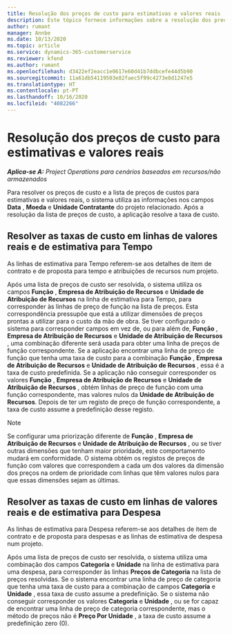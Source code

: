 ```yaml
---
title: Resolução dos preços de custo para estimativas e valores reais
description: Este tópico fornece informações sobre a resolução dos preços de custo para estimativas e valores reais.
author: rumant
manager: Annbe
ms.date: 10/13/2020
ms.topic: article
ms.service: dynamics-365-customerservice
ms.reviewer: kfend
ms.author: rumant
ms.openlocfilehash: d3422ef2eacc1e0617e60d41b7ddbcefe44d5b90
ms.sourcegitcommit: 11a61db54119503e82faec5f99c4273e8d1247e5
ms.translationtype: HT
ms.contentlocale: pt-PT
ms.lasthandoff: 10/16/2020
ms.locfileid: "4082266"
---
```

# <a name="resolving-cost-prices-for-estimates-and-actuals"></a>Resolução dos preços de custo para estimativas e valores reais

_**Aplica-se A:** Project Operations para cenários baseados em recursos/não armazenados_

Para resolver os preços de custo e a lista de preços de custos para estimativas e valores reais, o sistema utiliza as informações nos campos **Data** , **Moeda** e **Unidade Contratante** do projeto relacionado. Após a resolução da lista de preços de custo, a aplicação resolve a taxa de custo.

## <a name="resolving-cost-rates-on-actual-and-estimate-lines-for-time"></a>Resolver as taxas de custo em linhas de valores reais e de estimativa para Tempo

As linhas de estimativa para Tempo referem-se aos detalhes de item de contrato e de proposta para tempo e atribuições de recursos num projeto.

Após uma lista de preços de custo ser resolvida, o sistema utiliza os campos **Função** , **Empresa de Atribuição de Recursos** e **Unidade de Atribuição de Recursos** na linha de estimativa para Tempo, para corresponder às linhas de preço de função na lista de preços. Esta correspondência pressupõe que está a utilizar dimensões de preços prontas a utilizar para o custo da mão de obra. Se tiver configurado o sistema para corresponder campos em vez de, ou para além de, **Função** , **Empresa de Atribuição de Recursos** e **Unidade de Atribuição de Recursos** , uma combinação diferente será usada para obter uma linha de preços de função correspondente. Se a aplicação encontrar uma linha de preço de função que tenha uma taxa de custo para a combinação **Função** , **Empresa de Atribuição de Recursos** e **Unidade de Atribuição de Recursos** , essa é a taxa de custo predefinida. Se a aplicação não conseguir corresponder os valores **Função** , **Empresa de Atribuição de Recursos** e **Unidade de Atribuição de Recursos** , obtém linhas de preço de função com uma função correspondente, mas valores nulos da **Unidade de Atribuição de Recursos**. Depois de ter um registo de preço de função correspondente, a taxa de custo assume a predefinição desse registo. 

> [!NOTE]
> Se configurar uma priorização diferente de **Função** , **Empresa de Atribuição de Recursos** e **Unidade de Atribuição de Recursos** , ou se tiver outras dimensões que tenham maior prioridade, este comportamento mudará em conformidade. O sistema obtém os registos de preços de função com valores que correspondem a cada um dos valores da dimensão dos preços na ordem de prioridade com linhas que têm valores nulos para que essas dimensões sejam as últimas.

## <a name="resolving-cost-rates-on-actual-and-estimate-lines-for-expense"></a>Resolver as taxas de custo em linhas de valores reais e de estimativa para Despesa

As linhas de estimativa para Despesa referem-se aos detalhes de item de contrato e de proposta para despesas e as linhas de estimativa de despesa num projeto.

Após uma lista de preços de custo ser resolvida, o sistema utiliza uma combinação dos campos **Categoria** e **Unidade** na linha de estimativa para uma despesa, para corresponder às linhas **Preços de Categoria** na lista de preços resolvidas. Se o sistema encontrar uma linha de preço de categoria que tenha uma taxa de custo para a combinação de campos **Categoria** e **Unidade** , essa taxa de custo assume a predefinição. Se o sistema não conseguir corresponder os valores **Categoria** e **Unidade** , ou se for capaz de encontrar uma linha de preço de categoria correspondente, mas o método de preços não é **Preço Por Unidade** , a taxa de custo assume a predefinição zero (0).
